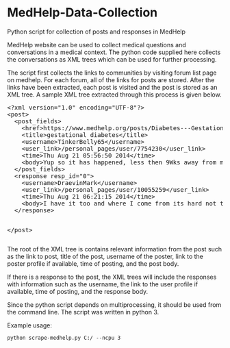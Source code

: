 # MedHelp-Data-Collection
Python script for collection of posts and responses in MedHelp

MedHelp website can be used to collect medical questions and conversations in a medical context. The python code supplied here collects the conversations as XML trees which can be used for further processing.

The script first collects the links to communities by visiting forum list page on medhelp. For each forum, all of the links for posts are stored. After the links have been extracted, each post is visited and the post is stored as an XML tree. A sample XML tree extracted through this process is given below.

<div class="highlight highlight-text-xml"><pre>&lt;?<span class="pl-ent">xml</span><span class="pl-e"> version</span>=<span class="pl-s"><span class="pl-pds">"</span>1.0<span class="pl-pds">"</span></span><span class="pl-e"> encoding</span>=<span class="pl-s"><span class="pl-pds">"</span>UTF-8<span class="pl-pds">"</span></span>?&gt;
&lt;<span class="pl-ent">post</span>&gt;
  &lt;<span class="pl-ent">post_fields</span>&gt;
    &lt;<span class="pl-ent">href</span>&gt;https://www.medhelp.org/posts/Diabetes---Gestational/gestational-diabetes-/show/2277904&lt;/<span class="pl-ent">href</span>&gt;
    &lt;<span class="pl-ent">title</span>&gt;gestational diabetes&lt;/<span class="pl-ent">title</span>&gt;
    &lt;<span class="pl-ent">username</span>&gt;TinkerBelly65&lt;/<span class="pl-ent">username</span>&gt;
    &lt;<span class="pl-ent">user_link</span>&gt;/personal_pages/user/7754230&lt;/<span class="pl-ent">user_link</span>&gt;
    &lt;<span class="pl-ent">time</span>&gtThu Aug 21 05:56:50 2014&lt;/<span class="pl-ent">time</span>&gt;
    &lt;<span class="pl-ent">body</span>&gt;Yup so it has happened, less then 9Wks away from my due date and my life is turned upside down. I just found out I've got gestational diabetes. I'm so overwhelmed with all the do's and dont's. Not to mention having to test my blood 4 times a day. So it's day one, I'm starving BUT its only 6am and I still have to go grocery shopping later so hints I have nothing GD friendly to eat. So what do I do?&lt;/<span class="pl-ent">body</span>&gt;
  &lt;/<span class="pl-ent">post_fields</span>&gt;
  &lt;<span class="pl-ent">response</span> <span class="pl-e">resp_id</span>=<span class="pl-s"><span class="pl-pds">"</span>0<span class="pl-pds">"</span></span>&gt;
    &lt;<span class="pl-ent">username</span>&gt;DraevinMark&lt;/<span class="pl-ent">username</span>&gt;
    &lt;<span class="pl-ent">user_link</span>&gt;/personal_pages/user/10055259&lt;/<span class="pl-ent">user_link</span>&gt;
    &lt;<span class="pl-ent">time</span>&gtThu Aug 21 06:21:15 2014&lt;/<span class="pl-ent">time</span>&gt;
    &lt;<span class="pl-ent">body</span>&gt;I have it too and where I come from its hard not to eat the good stuffs. I minimize my starch in take rice etc...drink lots of water. And like u take my blood sugar every day. They're usually below 150's.Good luck I have 58 more days.&lt;/<span class="pl-ent">body</span>&gt;
  &lt;/<span class="pl-ent">response</span>&gt;

&lt;/<span class="pl-ent">post</span>&gt;</pre></div>

The root of the XML tree is contains relevant information from the post such as the link to post, title of the post, username of the poster, link to the poster profile if available, time of posting, and the post body.

If there is a response to the post,  the XML trees will include the responses with information such as the username, the link to the user profile if available, time of posting, and the response body.

Since the python script depends on multiprocessing, it should be used from the command line. The script was written in python 3.

Example usage:
	
	python scrape-medhelp.py C:/ --ncpu 3
